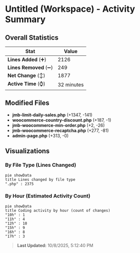 # Untitled (Workspace) - Activity Summary 

## Overall Statistics

| Stat                   | Value                                                             |
| ---------------------- | ----------------------------------------------------------------- |
| **Lines Added** (➕)   | 2126                                          |
| **Lines Removed** (➖) | 249                                        |
| **Net Change** (↕)    | 1877                |
| **Active Time** (⌚)   | 32 minutes |


## Modified Files
- **jmb-limit-daily-sales.php** (+1347, -141)
- **woocommerce-country-discount.php** (+187, -1)
- **jmb-woocommerce-min-order.php** (+2, -26)
- **jmb-woocommerce-recaptcha.php** (+277, -81)
- **admin-page.php** (+313, -0)

## Visualizations

### By File Type (Lines Changed)

```mermaid
pie showData
title Lines changed by file type
".php" : 2375
```

### By Hour (Estimated Activity Count)

```mermaid
pie showData
title Coding activity by hour (count of changes)
"10h" : 1
"11h" : 4
"12h" : 10
"15h" : 9
"16h" : 8
"17h" : 3
```


> **Last Updated:** 10/8/2025, 5:12:40 PM